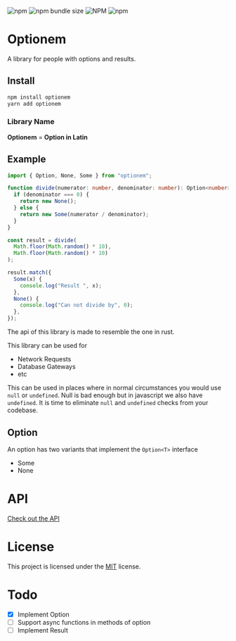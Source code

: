 ![npm](https://img.shields.io/npm/v/optionem)
![npm bundle size](https://img.shields.io/bundlephobia/min/optionem)
![NPM](https://img.shields.io/npm/l/optionem)
![npm](https://img.shields.io/npm/dt/optionem)

# Optionem

A library for people with options and results.

## Install

```sh
npm install optionem
yarn add optionem
```

### Library Name

**Optionem** = **Option in Latin**

## Example

```typescript
import { Option, None, Some } from "optionem";

function divide(numerator: number, denominator: number): Option<number> {
  if (denominator === 0) {
    return new None();
  } else {
    return new Some(numerator / denominator);
  }
}

const result = divide(
  Math.floor(Math.random() * 10),
  Math.floor(Math.random() * 10)
);

result.match({
  Some(x) {
    console.log("Result ", x);
  },
  None() {
    console.log("Can not divide by", 0);
  },
});
```

The api of this library is made to resemble the one in rust.

This library can be used for

- Network Requests
- Database Gateways
- etc

This can be used in places where in normal circumstances you would use `null` or `undefined`. Null is bad enough but in javascript we also have `undefined`. It is time to eliminate `null` and `undefined` checks from your codebase.

## Option

An option has two variants that implement the `Option<T>` interface

- Some
- None

# API

[Check out the API](/API.md)

# License

This project is licensed under the [MIT](/LICENSE) license.

# Todo

- [x] Implement Option
- [ ] Support async functions in methods of option
- [ ] Implement Result
